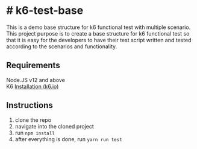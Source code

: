 # # k6-test-base

This is a demo base structure for k6 functional test with multiple scenario.
This project purpose is to create a base structure for k6 functional test so that it is easy for the developers to have their test script written and tested according to the scenarios and functionality.

## Requirements
Node.JS v12 and above <br>
K6 [Installation (k6.io)](https://k6.io/docs/get-started/installation/)

## Instructions

 1. clone the repo
 2. navigate into the cloned project
 3. run ``npm install ``
 4. after everything is done, run ``yarn run test``

